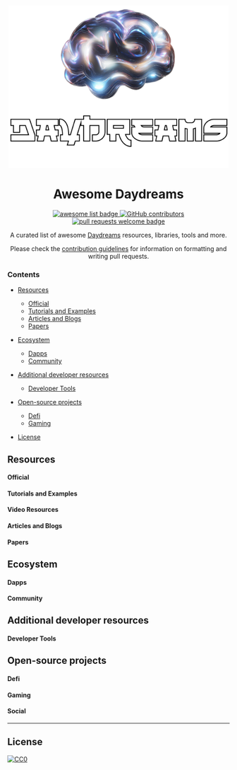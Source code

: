 <div align="center">
  <img alt="starknet logo" src="./assets/banner.png", width='500'>
  <h1 align="center">Awesome Daydreams</h1>
  <p align="center">
    <a href="https://github.com/sindresorhus/awesome">
      <img alt="awesome list badge" src="https://cdn.rawgit.com/sindresorhus/awesome/d7305f38d29fed78fa85652e3a63e154dd8e8829/media/badge.svg">
    </a>
    <a href="https://github.com/gakonst/awesome-starknet/graphs/contributors">
      <img alt="GitHub contributors" src="https://img.shields.io/github/contributors/wayzeek/awesome-daydreams">
    </a>
    <a href="http://makeapullrequest.com">
      <img alt="pull requests welcome badge" src="https://img.shields.io/badge/PRs-welcome-brightgreen.svg?style=flat">
    </a>
  </p>

  <p align="center">A curated list of awesome <a href="https://www.dreams.fun/">Daydreams</a> resources, libraries, tools and more.</p>

  <p align="center">Please check the <a href="CONTRIBUTING.md">contribution guidelines</a> for information on formatting and writing pull requests.</p>

</div>

### Contents

- [Resources](#resources)
  - [Official](#official)
  - [Tutorials and Examples](#tutorials-and-examples)
  - [Articles and Blogs](#articles-and-blogs)
  - [Papers](#papers)
- [Ecosystem](#ecosystem)
  - [Dapps](#dapps)
  - [Community](#community)
- [Additional developer resources](#additional-developer-resources)
  - [Developer Tools](#developer-tools)

- [Open-source projects](#open-source-projects)
  - [Defi](#defi)
  - [Gaming](#gaming)

- [License](#license)

## Resources

#### Official

#### Tutorials and Examples


#### Video Resources


#### Articles and Blogs


#### Papers


## Ecosystem

#### Dapps


#### Community


## Additional developer resources

#### Developer Tools

## Open-source projects

#### Defi

#### Gaming

#### Social

---

## License

[![CC0](https://mirrors.creativecommons.org/presskit/buttons/88x31/svg/cc-zero.svg)](https://creativecommons.org/publicdomain/zero/1.0/)
